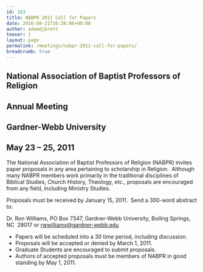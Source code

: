 ```yaml
---
id: 183
title: NABPR 2011 Call for Papers
date: 2016-08-21T16:38:06+00:00
author: adamdjbrett
teaser: |
layout: page
permalink: /meetings/nabpr-2011-call-for-papers/
breadcrumb: true
---
```

## National Association of Baptist Professors of Religion
## Annual Meeting
## Gardner-Webb University
## May 23 – 25, 2011

The National Association of Baptist Professors of Religion (NABPR) invites paper proposals in any area pertaining to scholarship in Religion.  Although many NABPR members work primarily in the traditional disciplines of Biblical Studies, Church History, Theology, etc., proposals are encouraged from any field, including Ministry Studies.

Proposals must be received by January 15, 2011.  Send a 300-word abstract to:

Dr. Ron Williams, PO Box 7347, Gardner-Webb University, Boiling Springs, NC  28017 or [rwwilliams@gardner-webb.edu](mailto:nabprbelmont@mail.belmont.edu)

- Papers will be scheduled into a 30 time period, including discussion.
- Proposals will be accepted or denied by March 1, 2011.
- Graduate Students are encouraged to submit proposals.
- Authors of accepted proposals must be members of NABPR in good standing by May 1, 2011.
